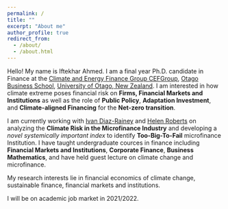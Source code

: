 ```yaml
---
permalink: /
title: ""
excerpt: "About me"
author_profile: true
redirect_from: 
  - /about/
  - /about.html
---
```


Hello! My name is Iftekhar Ahmed. I am a final year Ph.D. candidate in Finance at the [Climate and Energy Finance Group CEFGroup](https://blogs.otago.ac.nz/cefg/), [Otago Business School](https://www.otago.ac.nz/business/index.html), [University of Otago, New Zealand](https://www.otago.ac.nz/). I am interested in how climate extreme poses financial risk on **Firms, Financial Markets and Institutions** as well as the role of **Public Policy**, **Adaptation Investment**, and **Climate-aligned Financing** for the **Net-zero transition**.

I am currently working with [Ivan Diaz-Rainey](https://www.otago.ac.nz/accountancyfinance/staff/otago032953.html) and [Helen Roberts](https://www.otago.ac.nz/accountancyfinance/staff/helenroberts.html) on analyzing the **Climate Risk in the Microfinance Industry** and developing a *novel systemically important index* to identify **Too-Big-To-Fail** microfinance Institution. I have taught undergraduate cources in finance including **Financial Markets and Institutions**, **Corporate Finance**, **Business Mathematics**, and have held guest lecture on climate change and microfinance. 

My research interests lie in financial economics of climate change, sustainable finance, financial markets and institutions.

I will be on academic job market in 2021/2022.
